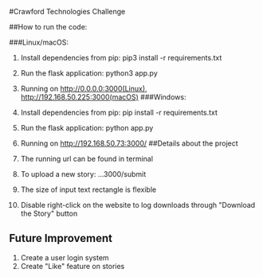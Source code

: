 #Crawford Technologies Challenge

##How to run the code:

###Linux/macOS:
1. Install dependencies from pip:
pip3 install -r requirements.txt
   
2. Run the flask application: python3 app.py

3. Running on http://0.0.0.0:3000(Linux), http://192.168.50.225:3000(macOS)
###Windows:
1. Install dependencies from pip:
pip install -r requirements.txt
   
2. Run the flask application: python app.py

3. Running on http://192.168.50.73:3000/
##Details about the project
1. The running url can be found in terminal
2. To upload a new story: ...3000/submit
3. The size of input text rectangle is flexible
4. Disable right-click on the website to log downloads through "Download the Story" button

## Future Improvement
1. Create a user login system
2. Create "Like" feature on stories